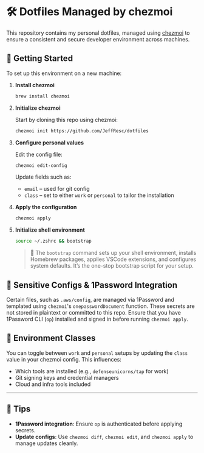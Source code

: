 # 🛠️ Dotfiles Managed by chezmoi

This repository contains my personal dotfiles, managed using [chezmoi](https://www.chezmoi.io/) to ensure a consistent and secure developer environment across machines.

## 🚀 Getting Started

To set up this environment on a new machine:

1. **Install chezmoi**

   ```bash
   brew install chezmoi
   ```

2. **Initialize chezmoi**

   Start by cloning this repo using chezmoi:

   ```bash
   chezmoi init https://github.com/JeffResc/dotfiles
   ```

3. **Configure personal values**

   Edit the config file:

   ```bash
   chezmoi edit-config
   ```

   Update fields such as:

   - `email` – used for git config
   - `class` – set to either `work` or `personal` to tailor the installation

4. **Apply the configuration**

   ```bash
   chezmoi apply
   ```

5. **Initialize shell environment**

   ```bash
   source ~/.zshrc && bootstrap
   ```

   > 🔧 The `bootstrap` command sets up your shell environment, installs Homebrew packages, applies VSCode extensions, and configures system defaults. It’s the one-stop bootstrap script for your setup.

## 🔐 Sensitive Configs & 1Password Integration

Certain files, such as `.aws/config`, are managed via 1Password and templated using `chezmoi`'s `onepasswordDocument` function. These secrets are not stored in plaintext or committed to this repo. Ensure that you have 1Password CLI (`op`) installed and signed in before running `chezmoi apply`.

## 🧼 Environment Classes

You can toggle between `work` and `personal` setups by updating the `class` value in your chezmoi config. This influences:

- Which tools are installed (e.g., `defenseunicorns/tap` for work)
- Git signing keys and credential managers
- Cloud and infra tools included

---

## 📎 Tips

- **1Password integration**: Ensure `op` is authenticated before applying secrets.
- **Update configs**: Use `chezmoi diff`, `chezmoi edit`, and `chezmoi apply` to manage updates cleanly.
